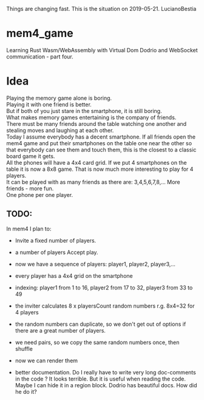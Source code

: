 Things are changing fast. This is the situation on 2019-05-21. LucianoBestia
# mem4_game
Learning Rust Wasm/WebAssembly with Virtual Dom Dodrio and WebSocket communication - part four.
# Idea
Playing the memory game alone is boring.  
Playing it with one friend is better.  
But if both of you just stare in the smartphone, it is still boring.  
What makes memory games entertaining is the company of friends.  
There must be many friends around the table watching one another and stealing moves and laughing at each other.  
Today I assume everybody has a decent smartphone. If all friends open the mem4 game and put their smartphones on the table one near the other so that everybody can see them and touch them, this is the closest to a classic board game it gets.  
All the phones will have a 4x4 card grid. If we put 4 smartphones on the table it is now a 8x8 game. That is now much more interesting to play for 4 players.  
It can be played with as many friends as there are: 3,4,5,6,7,8,... More friends - more fun.  
One phone per one player.  
## TODO:
In mem4 I plan to:
- Invite a fixed number of players.
- a number of players Accept play.
- now we have a sequence of players: player1, player2, player3,...
- every player has a 4x4 grid on the smartphone 
- indexing: player1 from 1 to 16, player2 from 17 to 32, player3 from 33 to 49
- the inviter calculates 8 x playersCount random numbers r.g. 8x4=32 for 4 players
- the random numbers can duplicate, so we don't get out of options if there are a great number of players.
- we need pairs, so we copy the same random numbers once, then shuffle
- now we can render them 




- better documentation. Do I really have to write very long doc-comments in the code ? It looks terrible. But it is useful when reading the code. Maybe I can hide it in a region block. Dodrio has beautiful docs. How did he do it?  


